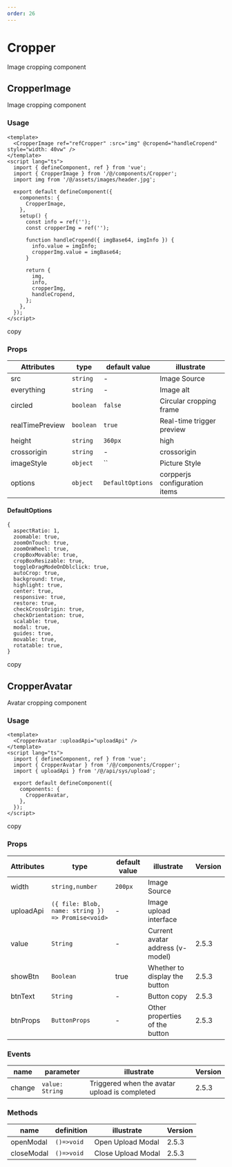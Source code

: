 ```yaml
---
order: 26
---
```


# Cropper

Image cropping component

## CropperImage

Image cropping component

### Usage

```
<template>
  <CropperImage ref="refCropper" :src="img" @cropend="handleCropend" style="width: 40vw" />
</template>
<script lang="ts">
  import { defineComponent, ref } from 'vue';
  import { CropperImage } from '/@/components/Cropper';
  import img from '/@/assets/images/header.jpg';

  export default defineComponent({
    components: {
      CropperImage,
    },
    setup() {
      const info = ref('');
      const cropperImg = ref('');

      function handleCropend({ imgBase64, imgInfo }) {
        info.value = imgInfo;
        cropperImg.value = imgBase64;
      }

      return {
        img,
        info,
        cropperImg,
        handleCropend,
      };
    },
  });
</script>
```

copy

### Props

| Attributes      | type      | default value    | illustrate                    |
| --------------- | --------- | ---------------- | ----------------------------- |
| src             | `string`  | \-               | Image Source                  |
| everything      | `string`  | \-               | Image alt                     |
| circled         | `boolean` | `false`          | Circular cropping frame       |
| realTimePreview | `boolean` | `true`           | Real-time trigger preview     |
| height          | `string`  | `360px`          | high                          |
| crossorigin     | `string`  | \-               | crossorigin                   |
| imageStyle      | `object`  | \`\`             | Picture Style                 |
| options         | `object`  | `DefaultOptions` | corpperjs configuration items |

#### DefaultOptions

```
{
  aspectRatio: 1,
  zoomable: true,
  zoomOnTouch: true,
  zoomOnWheel: true,
  cropBoxMovable: true,
  cropBoxResizable: true,
  toggleDragModeOnDblclick: true,
  autoCrop: true,
  background: true,
  highlight: true,
  center: true,
  responsive: true,
  restore: true,
  checkCrossOrigin: true,
  checkOrientation: true,
  scalable: true,
  modal: true,
  guides: true,
  movable: true,
  rotatable: true,
}
```

copy

## CropperAvatar

Avatar cropping component

### Usage

```
<template>
  <CropperAvatar :uploadApi="uploadApi" />
</template>
<script lang="ts">
  import { defineComponent, ref } from 'vue';
  import { CropperAvatar } from '/@/components/Cropper';
  import { uploadApi } from '/@/api/sys/upload';

  export default defineComponent({
    components: {
      CropperAvatar,
    },
  });
</script>
```

copy

### Props

| Attributes | type                                              | default value | illustrate                       | Version |
| ---------- | ------------------------------------------------- | ------------- | -------------------------------- | ------- |
| width      | `string,number`                                   | `200px`       | Image Source                     |         |
| uploadApi  | `({ file: Blob, name: string }) => Promise<void>` | \-            | Image upload interface           |         |
| value      | `String`                                          | \-            | Current avatar address (v-model) | 2.5.3   |
| showBtn    | `Boolean`                                         | true          | Whether to display the button    | 2.5.3   |
| btnText    | `String`                                          | \-            | Button copy                      | 2.5.3   |
| btnProps   | `ButtonProps`                                     | \-            | Other properties of the button   | 2.5.3   |

### Events

| name   | parameter       | illustrate                                    | Version |
| ------ | --------------- | --------------------------------------------- | ------- |
| change | `value: String` | Triggered when the avatar upload is completed | 2.5.3   |

### Methods

| name       | definition | illustrate         | Version |
| ---------- | ---------- | ------------------ | ------- |
| openModal  | `()=>void` | Open Upload Modal  | 2.5.3   |
| closeModal | `()=>void` | Close Upload Modal | 2.5.3   |
